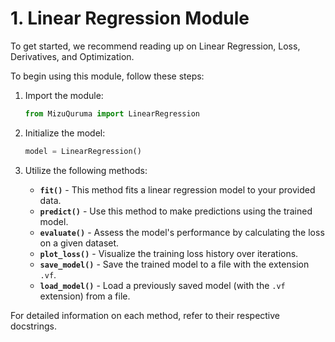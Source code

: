 # 1. Linear Regression Module

To get started, we recommend reading up on Linear Regression, Loss, Derivatives, and Optimization.

To begin using this module, follow these steps:

1. Import the module:

   ```python
   from MizuQuruma import LinearRegression
   ```

2. Initialize the model:

   ```python
   model = LinearRegression()
   ```

3. Utilize the following methods:

   - **`fit()`** - This method fits a linear regression model to your provided data.
   - **`predict()`** - Use this method to make predictions using the trained model.
   - **`evaluate()`** - Assess the model's performance by calculating the loss on a given dataset.
   - **`plot_loss()`** - Visualize the training loss history over iterations.
   - **`save_model()`** - Save the trained model to a file with the extension `.vf`.
   - **`load_model()`** - Load a previously saved model (with the `.vf` extension) from a file.

For detailed information on each method, refer to their respective docstrings.
